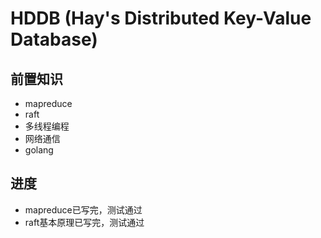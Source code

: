 # HDDB (Hay's Distributed Key-Value Database)

## 前置知识
- mapreduce
- raft
- 多线程编程
- 网络通信
- golang

## 进度
- mapreduce已写完，测试通过
- raft基本原理已写完，测试通过


